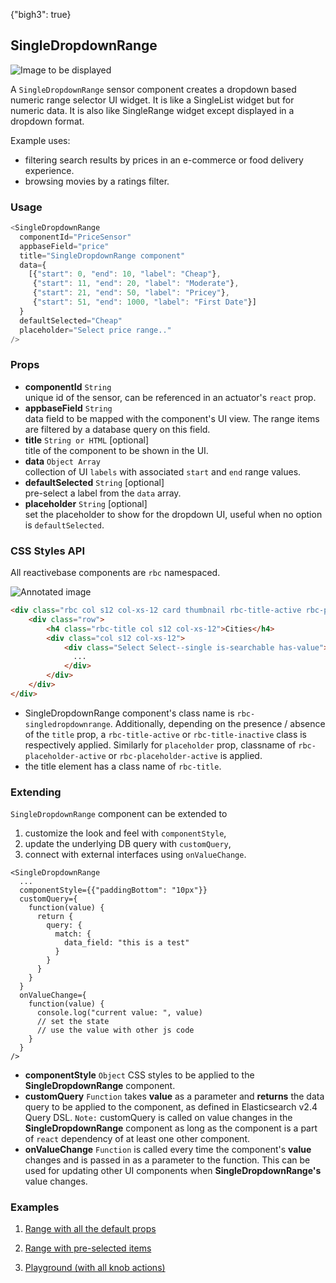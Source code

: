 {"bigh3": true}

## SingleDropdownRange

![Image to be displayed](https://i.imgur.com/A23Iu2w.png)

A `SingleDropdownRange` sensor component creates a dropdown based numeric range selector UI widget. It is like a SingleList widget but for numeric data. It is also like SingleRange widget except displayed in a dropdown format.

Example uses:
* filtering search results by prices in an e-commerce or food delivery experience.
* browsing movies by a ratings filter.

### Usage

```js
<SingleDropdownRange
  componentId="PriceSensor"
  appbaseField="price"
  title="SingleDropdownRange component"
  data={
    [{"start": 0, "end": 10, "label": "Cheap"},
     {"start": 11, "end": 20, "label": "Moderate"},
     {"start": 21, "end": 50, "label": "Pricey"},
     {"start": 51, "end": 1000, "label": "First Date"}]
  }
  defaultSelected="Cheap"
  placeholder="Select price range.."
/>
```

### Props

- **componentId** `String`  
    unique id of the sensor, can be referenced in an actuator's `react` prop.
- **appbaseField** `String`  
    data field to be mapped with the component's UI view. The range items are filtered by a database query on this field.
- **title** `String or HTML` [optional]  
    title of the component to be shown in the UI.
- **data** `Object Array`  
    collection of UI `labels` with associated `start` and `end` range values.
- **defaultSelected** `String` [optional]  
    pre-select a label from the `data` array.
- **placeholder** `String` [optional]  
    set the placeholder to show for the dropdown UI, useful when no option is `defaultSelected`.

### CSS Styles API

All reactivebase components are `rbc` namespaced.

![Annotated image](https://i.imgur.com/iePJDR8.png)

```html
<div class="rbc col s12 col-xs-12 card thumbnail rbc-title-active rbc-placeholder-active rbc-singledropdownrange">
    <div class="row">
        <h4 class="rbc-title col s12 col-xs-12">Cities</h4>
        <div class="col s12 col-xs-12">
            <div class="Select Select--single is-searchable has-value">
              ...
            </div>
        </div>
    </div>
</div>
```

* SingleDropdownRange component's class name is `rbc-singledropdownrange`. Additionally, depending on the presence / absence of the `title` prop, a `rbc-title-active` or `rbc-title-inactive` class is respectively applied. Similarly for `placeholder` prop, classname of `rbc-placeholder-active` or `rbc-placeholder-active` is applied.
* the title element has a class name of `rbc-title`.

### Extending

`SingleDropdownRange` component can be extended to
1. customize the look and feel with `componentStyle`,
2. update the underlying DB query with `customQuery`,
3. connect with external interfaces using `onValueChange`.

```
<SingleDropdownRange
  ...
  componentStyle={{"paddingBottom": "10px"}}
  customQuery={
    function(value) {
      return {
        query: {
          match: {
            data_field: "this is a test"
          }
        }
      }
    }
  }
  onValueChange={
    function(value) {
      console.log("current value: ", value)
      // set the state
      // use the value with other js code
    }
  }
/>
```

- **componentStyle** `Object`
    CSS styles to be applied to the **SingleDropdownRange** component.
- **customQuery** `Function`
    takes **value** as a parameter and **returns** the data query to be applied to the component, as defined in Elasticsearch v2.4 Query DSL.
    `Note:` customQuery is called on value changes in the **SingleDropdownRange** component as long as the component is a part of `react` dependency of at least one other component.
- **onValueChange** `Function`
    is called every time the component's **value** changes and is passed in as a parameter to the function. This can be used for updating other UI components when **SingleDropdownRange's** value changes.

### Examples

1. [Range with all the default props](..playground/?selectedKind=m%2FSingleDropdownRange&selectedStory=Basic&full=0&down=1&left=1&panelRight=0&downPanel=kadirahq%2Fstorybook-addon-knobs&filterBy=ReactiveMaps)

2. [Range with pre-selected items](..playground/?selectedKind=m%2FSingleDropdownRange&selectedStory=With%20Default%20Selected&full=0&down=1&left=1&panelRight=0&downPanel=kadirahq%2Fstorybook-addon-knobs&filterBy=ReactiveMaps)

3. [Playground (with all knob actions)](..playground/?knob-title=SingleDropdownRange%3A%20Earthquake%20Magnitude&knob-defaultSelected=Strong&selectedKind=m%2FSingleDropdownRange&selectedStory=Playground&full=0&down=1&left=1&panelRight=0&downPanel=kadirahq%2Fstorybook-addon-knobs&filterBy=ReactiveMaps)
